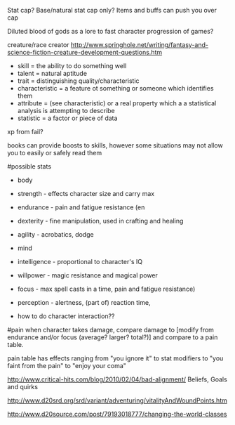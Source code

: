 Stat cap?
Base/natural stat cap only? Items and buffs can push you over cap

Diluted blood of gods as a lore to fast character progression of games?

creature/race creator http://www.springhole.net/writing/fantasy-and-science-fiction-creature-development-questions.htm

* skill = the ability to do something well
* talent = natural aptitude
* trait = distinguishing quality/characteristic
* characteristic = a feature ot something or someone which identifies them
* attribute = (see characteristic) or a real property which a a statistical analysis is attempting to describe
* statistic = a factor or piece of data
 

xp from fail?

books can provide boosts to skills, however some situations may not allow you to easily or safely read them

#possible stats
* body
 * strength - effects character size and carry max
 * endurance - pain and fatigue resistance (en
 * dexterity - fine manipulation, used in crafting and healing
 * agility - acrobatics, dodge
* mind
 * intelligence - proportional to character's IQ
 * willpower - magic resistance and magical power
 * focus - max spell casts in a time, pain and fatigue resistance)
 * perception - alertness, (part of) reaction time, 

* how to do character interaction??

#pain
when character takes damage, compare damage to [modify from endurance and/or focus (average? larger? total?)] and compare to a pain table.

pain table has effects ranging from "you ignore it" to stat modifiers to "you faint from the pain" to "enjoy your coma"

http://www.critical-hits.com/blog/2010/02/04/bad-alignment/
Beliefs, Goals and quirks

http://www.d20srd.org/srd/variant/adventuring/vitalityAndWoundPoints.htm

http://www.d20source.com/post/79193018777/changing-the-world-classes

